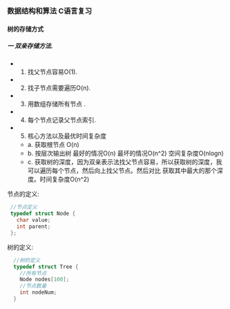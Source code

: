 
### 数据结构和算法 C语言复习

#### 树的存储方式
##### 一 双亲存储方法. 
 - 1. 找父节点容易O(1).
 - 2. 找子节点需要遍历O(n).
 - 3. 用数组存储所有节点 .
 - 4. 每个节点记录父节点索引.
 - 5. 核心方法以及最优时间复杂度
   - a. 获取根节点 O(n)
   - b. 按层次输出树 最好的情况O(n) 最坏的情况O(n^2)  空间复杂度O(nlogn)
   - c. 获取树的深度，因为双亲表示法找父节点容易，所以获取树的深度，我可以遍历每个节点，然后向上找父节点。然后对比 获取其中最大的那个深度。时间复杂度O(n^2)

节点的定义:
 ```c
  //节点定义
  typedef struct Node {
    char value;
    int parent;
  };
```
树的定义: 
```c
  //树的定义
  typedef struct Tree {
    //所有节点
    Node nodes[100];
    //节点数量
    int nodeNum;
  } 

 ```
##### 